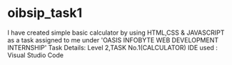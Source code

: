# oibsip_task1
I have created simple basic calculator by using HTML,CSS & JAVASCRIPT as a task assigned to me under 'OASIS INFOBYTE WEB DEVELOPMENT INTERNSHIP'
Task Details: Level 2,TASK No.1(CALCULATOR)
IDE used : Visual Studio Code
